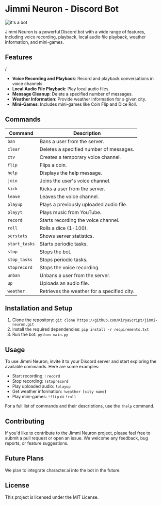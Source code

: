 # Jimmi Neuron - Discord Bot

![it's a bot](https://i.postimg.cc/mkXk4pGY/bot.jpg)

Jimmi Neuron is a powerful Discord bot with a wide range of features, including voice recording, playback, local audio file playback, weather information, and mini-games.

## Features
/

- **Voice Recording and Playback**: Record and playback conversations in voice channels.
- **Local Audio File Playback**: Play local audio files.
- **Message Cleanup**: Delete a specified number of messages.
- **Weather Information**: Provide weather information for a given city.
- **Mini-Games**: Includes mini-games like Coin Flip and Dice Roll.

## Commands

| Command | Description |
|---------|-------------|
| `ban` | Bans a user from the server. |
| `clear` | Deletes a specified number of messages. |
| `ctv` | Creates a temporary voice channel. |
| `flip` | Flips a coin. |
| `help` | Displays the help message. |
| `join` | Joins the user's voice channel. |
| `kick` | Kicks a user from the server. |
| `leave` | Leaves the voice channel. |
| `playup` | Plays a previously uploaded audio file. |
| `playyt` | Plays music from YouTube. |
| `record` | Starts recording the voice channel. |
| `roll` | Rolls a dice (1-100). |
| `serstats` | Shows server statistics. |
| `start_tasks` | Starts periodic tasks. |
| `stop` | Stops the bot. |
| `stop_tasks` | Stops periodic tasks. |
| `stoprecord` | Stops the voice recording. |
| `unban` | Unbans a user from the server. |
| `up` | Uploads an audio file. |
| `weather` | Retrieves the weather for a specified city. |

## Installation and Setup

1. Clone the repository: `git clone https://github.com/KiryaScript/jimmi-neuron.git`
2. Install the required dependencies: `pip install -r requirements.txt`
3. Run the bot: `python main.py`

## Usage

To use Jimmi Neuron, invite it to your Discord server and start exploring the available commands. Here are some examples:

- Start recording: `!record`
- Stop recording: `!stoprecord`
- Play uploaded audio: `!playup`
- Get weather information: `!weather [city name]`
- Play mini-games: `!flip` or `!roll`

For a full list of commands and their descriptions, use the `!help` command.

## Contributing

If you'd like to contribute to the Jimmi Neuron project, please feel free to submit a pull request or open an issue. We welcome any feedback, bug reports, or feature suggestions.

## Future Plans

We plan to integrate character.ai into the bot in the future.

## License

This project is licensed under the MIT License.

